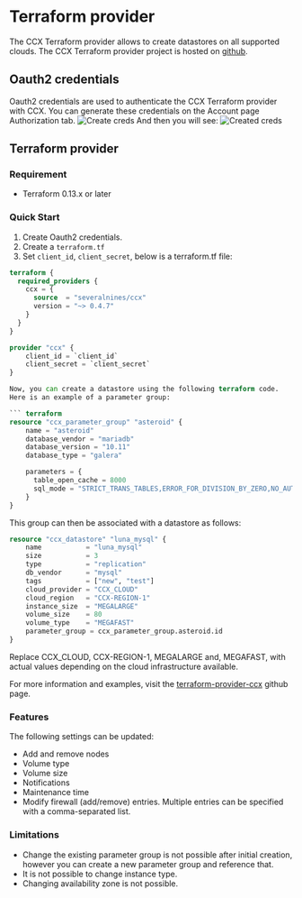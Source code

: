 # Terraform provider 
The CCX Terraform provider allows to create datastores on all supported clouds.
The CCX Terraform provider project is hosted on [github](https://github.com/severalnines/terraform-provider-ccx).
## Oauth2 credentials
Oauth2 credentials are used to authenticate the CCX Terraform provider with CCX.
You can generate these credentials on the Account page Authorization tab.
![Create creds](../images/createcreds.png)
And then you will see:
![Created creds](../images/createdcreds.png)

## Terraform provider

### Requirement
- Terraform 0.13.x or later

### Quick Start

1. Create Oauth2 credentials.
2. Create a `terraform.tf` 
3. Set `client_id`, `client_secret`, below is a terraform.tf file:

```terraform
terraform {
  required_providers {
    ccx = {
      source  = "severalnines/ccx"
      version = "~> 0.4.7"
    }
  }
}

provider "ccx" {
    client_id = `client_id`
    client_secret = `client_secret`
}

Now, you can create a datastore using the following terraform code.
Here is an example of a parameter group:

``` terraform
resource "ccx_parameter_group" "asteroid" {
    name = "asteroid"
    database_vendor = "mariadb"
    database_version = "10.11"
    database_type = "galera"

    parameters = {
      table_open_cache = 8000
      sql_mode = "STRICT_TRANS_TABLES,ERROR_FOR_DIVISION_BY_ZERO,NO_AUTO_CREATE_USER,NO_ENGINE_SUBSTITUTION"
    }
}
```
This group can then be associated with a datastore as follows:
``` terraform
resource "ccx_datastore" "luna_mysql" {
	name           = "luna_mysql"
	size           = 3
	type           = "replication"
	db_vendor      = "mysql"
	tags           = ["new", "test"]
	cloud_provider = "CCX_CLOUD"
	cloud_region   = "CCX-REGION-1"
	instance_size  = "MEGALARGE"
	volume_size    = 80
	volume_type    = "MEGAFAST"
	parameter_group = ccx_parameter_group.asteroid.id
}
```
Replace CCX_CLOUD, CCX-REGION-1, MEGALARGE and, MEGAFAST,  with actual values depending on the cloud infrastructure available.

For more information and examples, visit the [terraform-provider-ccx](https://github.com/severalnines/terraform-provider-ccx) github page.

### Features
The following settings can be updated:
- Add and remove nodes
- Volume type
- Volume size
- Notifications
- Maintenance time
- Modify firewall (add/remove) entries. Multiple entries can be specified with a comma-separated list.

### Limitations
- Change the existing parameter group is not possible after initial creation, however you can create a new parameter group and reference that.
- It is not possible to change instance type.
- Changing availability zone is not possible.
